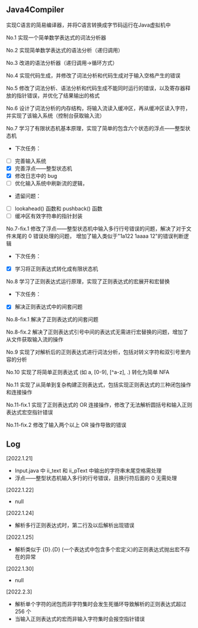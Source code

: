 ## Java4Compiler
实现C语言的简易编译器，并将C语言转换成字节码运行在Java虚拟机中

No.1 实现一个简单数学表达式的词法分析器

No.2 实现简单数学表达式的语法分析（递归调用）

No.3 改进的语法分析器（递归调用->循环方式）

No.4 实现代码生成，并修改了词法分析和代码生成对于输入空格产生的错误

No.5 修改了词法分析、语法分析和代码生成不能同时运行的错误，以及寄存器释放的指针错误，并优化了结果输出的格式

No.6 设计了词法分析的内存结构，将输入流读入缓冲区，再从缓冲区读入字符，并实现了该输入系统（控制台获取输入流）

No.7 学习了有限状态机基本原理，实现了简单的包含六个状态的浮点——整型状态机
- 下次任务：
- [ ] 完善输入系统
- [x] 完善浮点——整型状态机
- [x] 修改日志中的 bug
- [ ] 优化输入系统中刷新流的逻辑，
- 遗留问题：
- [ ] lookahead() 函数和 pushback() 函数
- [ ] 缓冲区有效字符串的指针封装

No.7-fix.1 修改了浮点——整型状态机中输入多行行号错误的问题，解决了对于文件末尾的 0 错误处理的问题，
增加了输入类似于"1a122 1aaaa 12"的错误判断逻辑
- 下次任务：
- [x] 学习将正则表达式转化成有限状态机

No.8 学习了正则表达式运行原理，实现了正则表达式的宏展开和宏替换
- 下次任务：
- [x] 解决正则表达式中的间套问题

No.8-fix.1 解决了正则表达式的间套问题

No.8-fix.2 解决了正则表达式引号中间的表达式无需进行宏替换的问题，增加了从文件获取输入流的操作

No.9 实现了对解析后的正则表达式进行词法分析，包括对转义字符和双引号里内容的分析

No.10 实现了将简单正则表达式 (如 a, [0-9], [^a-z], .) 转化为简单 NFA

No.11 实现了从简单到复杂构建正则表达式，包括实现正则表达式的三种闭包操作和连接操作

No.11-fix.1 实现了正则表达式的 OR 连接操作，修改了无法解析圆括号和输入正则表达式宏空指针错误

No.11-fix.2 修改了输入两个以上 OR 操作导致的错误

## Log 
[2022.1.21] 
- Input.java 中 ii_text 和 ii_pText 中输出的字符串末尾空格需处理
- 浮点——整型状态机输入多行的行号错误，且换行符后面的 0 无需处理

[2022.1.22]
- null

[2022.1.24]
- 解析多行正则表达式时，第二行及以后解析出现错误

[2022.1.25]
- 解析类似于 {D}.{D} (一个表达式中包含多个宏定义)的正则表达式抛出宏不存在的异常

[2022.1.30]
- null

[2022.2.3]
- 解析单个字符的闭包而非字符集时会发生死循环导致解析的正则表达式超过 256 个
- 当输入正则表达式的宏而非输入字符集时会报空指针错误